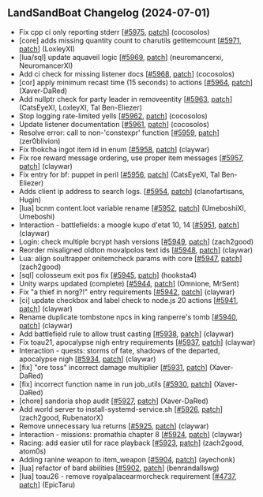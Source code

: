 ## LandSandBoat Changelog (2024-07-01)
- Fix cpp ci only reporting stderr [[#5975](https://github.com/LandSandBoat/server/pull/5975), [patch](https://github.com/LandSandBoat/server/pull/5975.patch)] (cocosolos)
- [core] adds missing quantity count to charutils getitemcount [[#5971](https://github.com/LandSandBoat/server/pull/5971), [patch](https://github.com/LandSandBoat/server/pull/5971.patch)] (LoxleyXI)
- [lua/sql] update aquaveil logic [[#5969](https://github.com/LandSandBoat/server/pull/5969), [patch](https://github.com/LandSandBoat/server/pull/5969.patch)] (neuromancerxi, NeuromancerXI)
- Add ci check for missing listener docs [[#5968](https://github.com/LandSandBoat/server/pull/5968), [patch](https://github.com/LandSandBoat/server/pull/5968.patch)] (cocosolos)
- [cor] apply minimum recast time (15 seconds) to actions [[#5964](https://github.com/LandSandBoat/server/pull/5964), [patch](https://github.com/LandSandBoat/server/pull/5964.patch)] (Xaver-DaRed)
- Add nullptr check for party leader in removeentity [[#5963](https://github.com/LandSandBoat/server/pull/5963), [patch](https://github.com/LandSandBoat/server/pull/5963.patch)] (CatsEyeXI, LoxleyXI, Tal Ben-Eliezer)
- Stop logging rate-limited yells [[#5962](https://github.com/LandSandBoat/server/pull/5962), [patch](https://github.com/LandSandBoat/server/pull/5962.patch)] (cocosolos)
- Update listener documentation [[#5961](https://github.com/LandSandBoat/server/pull/5961), [patch](https://github.com/LandSandBoat/server/pull/5961.patch)] (cocosolos)
- Resolve error: call to non-'constexpr' function [[#5959](https://github.com/LandSandBoat/server/pull/5959), [patch](https://github.com/LandSandBoat/server/pull/5959.patch)] (zer0blivion)
- Fix thokcha ingot item id in enum [[#5958](https://github.com/LandSandBoat/server/pull/5958), [patch](https://github.com/LandSandBoat/server/pull/5958.patch)] (claywar)
- Fix roe reward message ordering, use proper item messages [[#5957](https://github.com/LandSandBoat/server/pull/5957), [patch](https://github.com/LandSandBoat/server/pull/5957.patch)] (claywar)
- Fix entry for bf: puppet in peril [[#5956](https://github.com/LandSandBoat/server/pull/5956), [patch](https://github.com/LandSandBoat/server/pull/5956.patch)] (CatsEyeXI, Tal Ben-Eliezer)
- Adds client ip address to search logs. [[#5954](https://github.com/LandSandBoat/server/pull/5954), [patch](https://github.com/LandSandBoat/server/pull/5954.patch)] (clanofartisans, Hugin)
- [lua] bcnm content.loot variable rename [[#5952](https://github.com/LandSandBoat/server/pull/5952), [patch](https://github.com/LandSandBoat/server/pull/5952.patch)] (UmeboshiXI, Umeboshi)
- Interaction - battlefields: a moogle kupo d'etat 10, 14 [[#5951](https://github.com/LandSandBoat/server/pull/5951), [patch](https://github.com/LandSandBoat/server/pull/5951.patch)] (claywar)
- Login: check multiple bcrypt hash versions [[#5949](https://github.com/LandSandBoat/server/pull/5949), [patch](https://github.com/LandSandBoat/server/pull/5949.patch)] (zach2good)
- Reorder misaligned oldton movalpolos text ids [[#5948](https://github.com/LandSandBoat/server/pull/5948), [patch](https://github.com/LandSandBoat/server/pull/5948.patch)] (claywar)
- Lua: align soultrapper onitemcheck params with core [[#5947](https://github.com/LandSandBoat/server/pull/5947), [patch](https://github.com/LandSandBoat/server/pull/5947.patch)] (zach2good)
- [sql] colosseum exit pos fix [[#5945](https://github.com/LandSandBoat/server/pull/5945), [patch](https://github.com/LandSandBoat/server/pull/5945.patch)] (hooksta4)
- Unity warps updated (complete) [[#5944](https://github.com/LandSandBoat/server/pull/5944), [patch](https://github.com/LandSandBoat/server/pull/5944.patch)] (Omnione, MrSent)
- Fix "a thief in norg?!" entry requirements [[#5942](https://github.com/LandSandBoat/server/pull/5942), [patch](https://github.com/LandSandBoat/server/pull/5942.patch)] (claywar)
- [ci] update checkbox and label check to node.js 20 actions [[#5941](https://github.com/LandSandBoat/server/pull/5941), [patch](https://github.com/LandSandBoat/server/pull/5941.patch)] (claywar)
- Rename duplicate tombstone npcs in king ranperre's tomb [[#5940](https://github.com/LandSandBoat/server/pull/5940), [patch](https://github.com/LandSandBoat/server/pull/5940.patch)] (claywar)
- Add battlefield rule to allow trust casting [[#5938](https://github.com/LandSandBoat/server/pull/5938), [patch](https://github.com/LandSandBoat/server/pull/5938.patch)] (claywar)
- Fix toau21, apocalypse nigh entry requirements [[#5937](https://github.com/LandSandBoat/server/pull/5937), [patch](https://github.com/LandSandBoat/server/pull/5937.patch)] (claywar)
- Interaction - quests: storms of fate, shadows of the departed, apocalypse nigh [[#5934](https://github.com/LandSandBoat/server/pull/5934), [patch](https://github.com/LandSandBoat/server/pull/5934.patch)] (claywar)
- [fix] "ore toss" incorrect damage multiplier [[#5931](https://github.com/LandSandBoat/server/pull/5931), [patch](https://github.com/LandSandBoat/server/pull/5931.patch)] (Xaver-DaRed)
- [fix] incorrect function name in run job_utils [[#5930](https://github.com/LandSandBoat/server/pull/5930), [patch](https://github.com/LandSandBoat/server/pull/5930.patch)] (Xaver-DaRed)
- [chore] sandoria shop audit [[#5927](https://github.com/LandSandBoat/server/pull/5927), [patch](https://github.com/LandSandBoat/server/pull/5927.patch)] (Xaver-DaRed)
- Add world server to install-systemd-service.sh [[#5926](https://github.com/LandSandBoat/server/pull/5926), [patch](https://github.com/LandSandBoat/server/pull/5926.patch)] (zach2good, RubenatorX)
- Remove unnecessary lua returns [[#5925](https://github.com/LandSandBoat/server/pull/5925), [patch](https://github.com/LandSandBoat/server/pull/5925.patch)] (claywar)
- Interaction - missions: promathia chapter 8 [[#5924](https://github.com/LandSandBoat/server/pull/5924), [patch](https://github.com/LandSandBoat/server/pull/5924.patch)] (claywar)
- Racing: add easier util for race playback [[#5923](https://github.com/LandSandBoat/server/pull/5923), [patch](https://github.com/LandSandBoat/server/pull/5923.patch)] (zach2good, atom0s)
- Adding ranine weapon to item_weapon [[#5904](https://github.com/LandSandBoat/server/pull/5904), [patch](https://github.com/LandSandBoat/server/pull/5904.patch)] (ayechonk)
- [lua] refactor of bard abilities [[#5902](https://github.com/LandSandBoat/server/pull/5902), [patch](https://github.com/LandSandBoat/server/pull/5902.patch)] (benrandallswg)
- [lua] toau26 - remove royalpalacearmorcheck requirement [[#4737](https://github.com/LandSandBoat/server/pull/4737), [patch](https://github.com/LandSandBoat/server/pull/4737.patch)] (EpicTaru)
